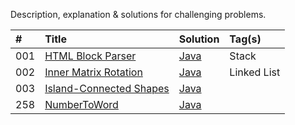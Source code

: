 Description, explanation & solutions for challenging problems.

| # | Title | Solution | Tag(s) |
| :- | :- | :- | :- |
| 001 | [HTML Block Parser](HTMLBlockParser) | [Java](HTMLBlockParser/Solution.java) | Stack |
| 002 | [Inner Matrix Rotation](InnerMatrixIncrementalRotation) | [Java](InnerMatrixIncrementalRotation/Solution.java) | Linked List |
| 003 | [Island-Connected Shapes](Island-Connected%20Shapes) | [Java](Island-Connected%20Shapes/Solution.java) | |
| 258 | [NumberToWord](NumberToWord) | [Java](NumberToWord/Solution.java) | |